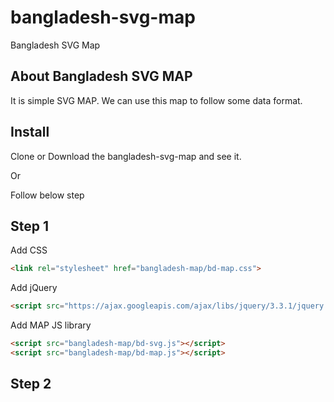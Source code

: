 # bangladesh-svg-map
Bangladesh SVG Map

## About Bangladesh SVG MAP

It is simple SVG MAP. We can use this map to follow some data format. 

## Install
Clone or Download the bangladesh-svg-map and see it.

Or 

Follow below step

## Step 1

Add CSS 

```html
<link rel="stylesheet" href="bangladesh-map/bd-map.css">
```

Add jQuery

```html
<script src="https://ajax.googleapis.com/ajax/libs/jquery/3.3.1/jquery.min.js"></script> 
```

Add MAP JS library

```html
<script src="bangladesh-map/bd-svg.js"></script>
<script src="bangladesh-map/bd-map.js"></script>
```

## Step 2







